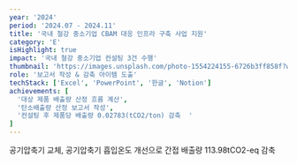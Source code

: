 ```yaml
---
year: '2024'
period: '2024.07 - 2024.11'
title: '국내 철강 중소기업 CBAM 대응 인프라 구축 사업 지원'
category: 'E'
isHighlight: true
impact: '국내 철강 중소기업 컨설팅 3건 수행'
thumbnail: 'https://images.unsplash.com/photo-1554224155-6726b3ff858f?w=400&h=300&fit=crop'
role: '보고서 작성 & 감축 아이템 도출'
techStack: ['Excel', 'PowerPoint', '한글', 'Notion']
achievements: [
  '대상 제품 배출량 산정 흐름 계산',
  '탄소배출량 산정 보고서 작성',
  '컨설팅 후 제품당 배출량 0.02783(tCO2/ton) 감축  '
]
---
```

공기압축기 교체, 공기압축기 흡입온도 개선으로 간접 배출량 113.98tCO2-eq 감축